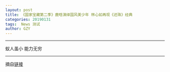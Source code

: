 ```yaml
---
layout: post
title: 《国家宝藏第二季》鹿晗演绎国风美少年 林心如再现《还珠》经典
categories: 20190131
tags:  News 测试
author: GZY
---
```


*****

蚁人虽小 能力无穷

*****

摘自[链接](https://tv.sohu.com/v/MjAxOTAxMjcvbjYwMDY1OTM4MS5zaHRtbA==.html?txid=1001033275)